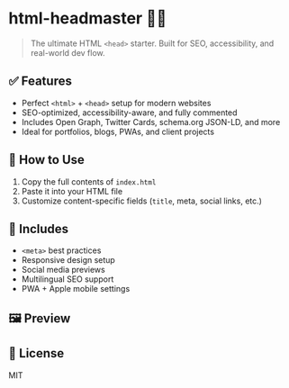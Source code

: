 # html-headmaster 🧠🔧

> The ultimate HTML `<head>` starter. Built for SEO, accessibility, and real-world dev flow.

## ✅ Features

- Perfect `<html>` + `<head>` setup for modern websites
- SEO-optimized, accessibility-aware, and fully commented
- Includes Open Graph, Twitter Cards, schema.org JSON-LD, and more
- Ideal for portfolios, blogs, PWAs, and client projects

## 🚀 How to Use

1. Copy the full contents of `index.html`
2. Paste it into your HTML file
3. Customize content-specific fields (`title`, meta, social links, etc.)

## 🧩 Includes

- `<meta>` best practices
- Responsive design setup
- Social media previews
- Multilingual SEO support
- PWA + Apple mobile settings

## 🖼 Preview


## 📝 License

MIT
